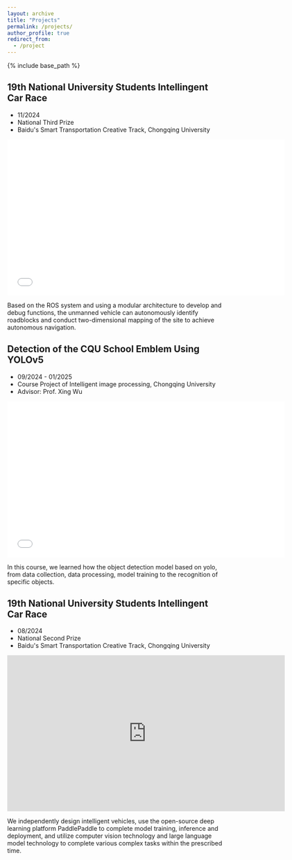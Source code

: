 ```yaml
---
layout: archive
title: "Projects"
permalink: /projects/
author_profile: true
redirect_from:
  - /project
---
```


{% include base_path %}
## 19th National University Students Intellingent Car Race

- 11/2024
- National Third Prize
- Baidu's Smart Transportation Creative Track, Chongqing University

<p align="center">
<iframe width="640" height="360" src="../files/24_roscar.mp4" title="24_roscar" frameborder="0" allow="accelerometer; autoplay; clipboard-write; encrypted-media; gyroscope; picture-in-picture" allowfullscreen> </iframe>
</p>

Based on the ROS system and using a modular architecture to develop and debug functions, the unmanned vehicle can autonomously identify roadblocks and conduct two-dimensional mapping of the site to achieve autonomous navigation.

## Detection of the CQU School Emblem Using YOLOv5

- 09/2024 - 01/2025
- Course Project of Intelligent image processing, Chongqing University
- Advisor: Prof. Xing Wu

<p align="center">
<iframe width="640" height="360" src="../files/24_cqu_detection.mp4" title="24_cqu_detection" frameborder="0" allow="accelerometer; autoplay; clipboard-write; encrypted-media; gyroscope; picture-in-picture" allowfullscreen> </iframe>
</p>

In this course, we learned how the object detection model based on yolo, from data collection, data processing, model training to the recognition of specific objects.

## 19th National University Students Intellingent Car Race

- 08/2024
- National Second Prize
- Baidu's Smart Transportation Creative Track, Chongqing University

<p align="center">
<iframe width="640" height="360" src="https://player.bilibili.com/player.html?bvid=BV1TQKfz5E4F&page=1" title="bilibili video player" frameborder="0" allow="accelerometer; autoplay; clipboard-write; encrypted-media; gyroscope; picture-in-picture" allowfullscreen> </iframe>
</p>

We independently design intelligent vehicles, use the open-source deep learning platform PaddlePaddle to complete model training, inference and deployment, and utilize computer vision technology and large language model technology to complete various complex tasks within the prescribed time.
